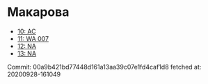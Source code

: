 # Макарова
- [10: AC](10.md)
- [11: WA 007](11.md)
- [12: NA](12.md)
- [13: NA](13.md)

Commit: 00a9b421bd77448d161a13aa39c07e1fd4caf1d8
 fetched at: 20200928-161049
